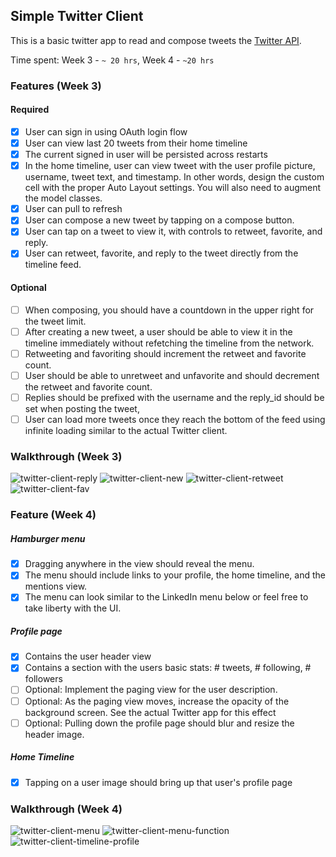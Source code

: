 ## Simple Twitter Client

This is a basic twitter app to read and compose tweets the [Twitter API](https://apps.twitter.com/).

Time spent: Week 3 - `~ 20 hrs`, Week 4 - `~20 hrs`

### Features (Week 3)

#### Required

- [x] User can sign in using OAuth login flow
- [x] User can view last 20 tweets from their home timeline
- [x] The current signed in user will be persisted across restarts
- [x] In the home timeline, user can view tweet with the user profile picture, username, tweet text, and timestamp.  In other words, design the custom cell with the proper Auto Layout settings.  You will also need to augment the model classes.
- [x] User can pull to refresh
- [x] User can compose a new tweet by tapping on a compose button.
- [x] User can tap on a tweet to view it, with controls to retweet, favorite, and reply.
- [x] User can retweet, favorite, and reply to the tweet directly from the timeline feed.

#### Optional

- [ ] When composing, you should have a countdown in the upper right for the tweet limit.
- [ ] After creating a new tweet, a user should be able to view it in the timeline immediately without refetching the timeline from the network.
- [ ] Retweeting and favoriting should increment the retweet and favorite count.
- [ ] User should be able to unretweet and unfavorite and should decrement the retweet and favorite count.
- [ ] Replies should be prefixed with the username and the reply_id should be set when posting the tweet,
- [ ] User can load more tweets once they reach the bottom of the feed using infinite loading similar to the actual Twitter client.

### Walkthrough (Week 3)
![twitter-client-reply](https://cloud.githubusercontent.com/assets/1800895/6347678/9a750368-bbce-11e4-94b9-7ec7a6fbe846.gif) ![twitter-client-new](https://cloud.githubusercontent.com/assets/1800895/6347679/9a862a8a-bbce-11e4-9d9b-6c2a2c395bda.gif) ![twitter-client-retweet](https://cloud.githubusercontent.com/assets/1800895/6347680/9a8e28a2-bbce-11e4-9b8f-156b7232dd57.gif) ![twitter-client-fav](https://cloud.githubusercontent.com/assets/1800895/6347681/9a916d50-bbce-11e4-8342-a9aefc895ea0.gif)

### Feature (Week 4)
##### Hamburger menu
- [x] Dragging anywhere in the view should reveal the menu.
- [x] The menu should include links to your profile, the home timeline, and the mentions view.
- [x] The menu can look similar to the LinkedIn menu below or feel free to take liberty with the UI.

##### Profile page
- [x] Contains the user header view
- [x] Contains a section with the users basic stats: # tweets, # following, # followers
- [ ] Optional: Implement the paging view for the user description.
- [ ] Optional: As the paging view moves, increase the opacity of the background screen. See the actual Twitter app for this effect
- [ ] Optional: Pulling down the profile page should blur and resize the header image.

##### Home Timeline
- [x] Tapping on a user image should bring up that user's profile page

### Walkthrough (Week 4)
![twitter-client-menu](https://cloud.githubusercontent.com/assets/1800895/6436380/4470730a-c063-11e4-97cf-1b452be081e1.gif)  ![twitter-client-menu-function](https://cloud.githubusercontent.com/assets/1800895/6436382/46d35752-c063-11e4-88fd-0fa825e2d503.gif)  ![twitter-client-timeline-profile](https://cloud.githubusercontent.com/assets/1800895/6436384/48be858c-c063-11e4-83ba-5534020a9a9b.gif)
